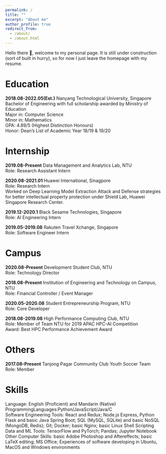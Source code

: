 ```yaml
---
permalink: /
title: ""
excerpt: "About me"
author_profile: true
redirect_from: 
  - /about/
  - /about.html
---
```


Hello there 👋, welcome to my personal page. It is still under construction (sort of built in hurry), so for now I just leave the homepage with my resume.

Education
======
**2018.08-2022.05(Est.)** Nanyang Technological University, Singapore\
Bachelor of Engineering with full scholarship awarded by Ministry of Education\
Major in: Computer Science\
Minor in: Mathematics\
GPA: 4.89/5 (Highest Distinction Honours)\
Honor: Dean’s List of Academic Year 18/19 & 19/20

Internship
======
**2019.08-Present** Data Management and Analytics Lab, NTU\
Role: Research Assistant Intern

**2020.08-2021.01** Huawei International, Sinagpore\
Role: Research Intern\
Worked on Deep Learning Model Extraction Attack and Defense strategies for better
intellectual property protection under Shield Lab, Huawei Singapore Research Center.

**2019.12-2020.1** Black Sesame Technologies, Singapore\
Role: AI Engineering Intern

**2019.05-2019.08** Rakuten Travel Xchange, Singapore\
Role: Software Engineer Intern

Campus
======
**2020.08-Present** Development Student Club, NTU\
Role: Technology Director

**2018.08-Present** Institution of Engineering and Technology on Campus, NTU\
Role: Financial Controller / Event Manager

**2020.05-2020.08** Student Entrepreneurship Program, NTU\
Role: Core Developer

**2018.08-2019.08** High Performance Computing Club, NTU\
Role: Member of Team NTU for 2019 APAC HPC-AI Competition\
Award: Best HPC Performance Achievement Award

Others
======
**2017.08-Present** Tanjong Pagar Community Club Youth Soccer Team\
Role: Member

Skills
======
Language: English (Proficient) and Mandarin (Native)\
ProgrammingLanguages:Python/JavaScript/Java/C\
Software Engineering Tools: React and Redux; Node.js Express, Python Flask and basic Java Spring
Boot; SQL (MySQL, SQLite) and basic NoSQL (MongoDB, Redis); Git; Docker; basic Nginx; basic
Linux Shell Scripting\
Data and ML Tools: TensorFlow and PyTorch; Pandas; Jupyter Notebook\
Other Computer Skills: basic Adobe Photoshop and Aftereffects; basic LaTeX editing; MS Office;
Experiences of software developing in Ubuntu, MacOS and Windows environments